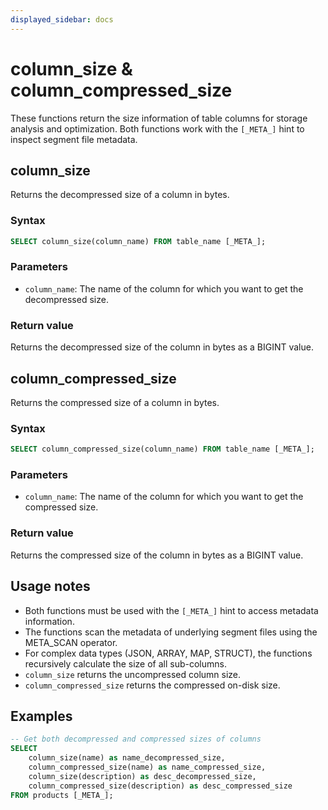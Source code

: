 ```yaml
---
displayed_sidebar: docs
---
```


# column_size & column_compressed_size

These functions return the size information of table columns for storage analysis and optimization. Both functions work with the `[_META_]` hint to inspect segment file metadata.

## column_size

Returns the decompressed size of a column in bytes.

### Syntax

```SQL
SELECT column_size(column_name) FROM table_name [_META_];
```

### Parameters

- `column_name`: The name of the column for which you want to get the decompressed size.

### Return value

Returns the decompressed size of the column in bytes as a BIGINT value.

## column_compressed_size

Returns the compressed size of a column in bytes.

### Syntax

```SQL
SELECT column_compressed_size(column_name) FROM table_name [_META_];
```

### Parameters

- `column_name`: The name of the column for which you want to get the compressed size.

### Return value

Returns the compressed size of the column in bytes as a BIGINT value.

## Usage notes

- Both functions must be used with the `[_META_]` hint to access metadata information.
- The functions scan the metadata of underlying segment files using the META_SCAN operator.
- For complex data types (JSON, ARRAY, MAP, STRUCT), the functions recursively calculate the size of all sub-columns.
- `column_size` returns the uncompressed column size.
- `column_compressed_size` returns the compressed on-disk size.

## Examples

```sql
-- Get both decompressed and compressed sizes of columns
SELECT 
    column_size(name) as name_decompressed_size,
    column_compressed_size(name) as name_compressed_size,
    column_size(description) as desc_decompressed_size,
    column_compressed_size(description) as desc_compressed_size
FROM products [_META_];
```
